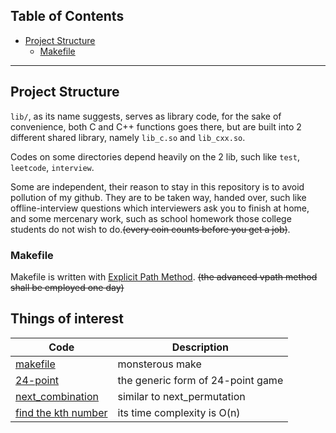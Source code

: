 
## **Table of Contents**
- [Project Structure](#project-structure)
    - [Makefile](#makefile)

-------

## Project Structure

`lib/`, as its name suggests, serves as library code, for the sake of convenience, both C and C++ functions goes there, but are built into 2 different shared library, namely `lib_c.so` and `lib_cxx.so`.

Codes on some directories depend heavily on the 2 lib, such like `test`, `leetcode`, `interview`.

Some are independent, their reason to stay in this repository is to avoid pollution of my github. They are to be taken way, handed over, such like offline-interview questions which interviewers ask you to finish at home, and some mercenary work, such as school homework those college students do not wish to do.~~(every coin counts before you get a job)~~.

### Makefile

Makefile is written with [Explicit Path Method](http://make.mad-scientist.net/papers/multi-architecture-builds/#explicitpath). ~~(the advanced vpath method shall be employed one day)~~

## Things of interest

|Code|Description|
|--|--|
|[makefile](https://github.com/openswords/Practices/blob/master/makefile)|monsterous make|
|[24-point](https://github.com/openswords/Practices/blob/master/mercenary/24r.c)|the generic form of 24-point game|
|[next_combination](https://github.com/openswords/Practices/blob/master/lib/combination.cpp)|similar to next_permutation|
|[find the kth number](https://github.com/openswords/Practices/blob/master/interview/find-kth-largest-number-using-qsort.c)|its time complexity is O(n)|
